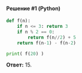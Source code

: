 #### Решение #1 (Python)
```python
def f(n):
	if n <= 3: return 3
	if n % 2 == 0:
		return f(n//2) + 5
	return f(n-1) - f(n-2)

print( f(20) )
```
**Ответ:** 15.

